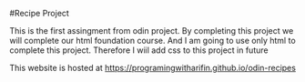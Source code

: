 #Recipe Project

This is the first assingment from odin project. By completing this project we will complete our html foundation course. And I am going to use only html to complete this project. Therefore I wiil add css to this project in future

This website is hosted at https://programingwitharifin.github.io/odin-recipes
